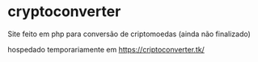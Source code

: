 # cryptoconverter
Site feito em php para conversão de criptomoedas (ainda não finalizado)

hospedado temporariamente em https://criptoconverter.tk/
